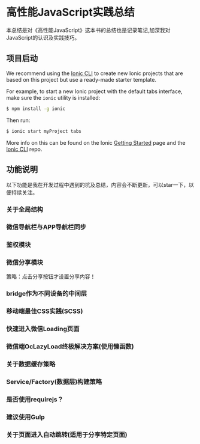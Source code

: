 高性能JavaScript实践总结
=====================

本总结是对《高性能JavaScript》这本书的总结也是记录笔记,加深我对JavaScript的认识及实践技巧。

## 项目启动

We recommend using the [Ionic CLI](https://github.com/driftyco/ionic-cli) to create new Ionic projects that are based on this project but use a ready-made starter template.

For example, to start a new Ionic project with the default tabs interface, make sure the `ionic` utility is installed:

```bash
$ npm install -g ionic
```

Then run:

```bash
$ ionic start myProject tabs
```

More info on this can be found on the Ionic [Getting Started](http://ionicframework.com/getting-started) page and the [Ionic CLI](https://github.com/driftyco/ionic-cli) repo.

## 功能说明
以下功能是我在开发过程中遇到的坑及总结，内容会不断更新，可以star一下，以便持续关注。


### 关于全局结构

### 微信导航栏与APP导航栏同步

### 鉴权模块

### 微信分享模块
策略：点击分享按钮才设置分享内容！

### bridge作为不同设备的中间层

### 移动端最佳CSS实践(SCSS)

### 快速进入微信Loading页面

### 微信端OcLazyLoad终极解决方案(使用懒函数)

### 关于数据缓存策略

### Service/Factory(数据层)构建策略


### 是否使用requirejs？

### 建议使用Gulp

### 关于页面进入自动跳转(适用于分享特定页面)

